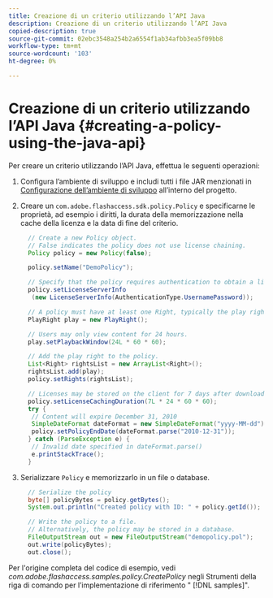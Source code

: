 ```yaml
---
title: Creazione di un criterio utilizzando l’API Java
description: Creazione di un criterio utilizzando l’API Java
copied-description: true
source-git-commit: 02ebc3548a254b2a6554f1ab34afbb3ea5f09bb8
workflow-type: tm+mt
source-wordcount: '103'
ht-degree: 0%

---
```


# Creazione di un criterio utilizzando l’API Java {#creating-a-policy-using-the-java-api}

Per creare un criterio utilizzando l’API Java, effettua le seguenti operazioni:

1. Configura l’ambiente di sviluppo e includi tutti i file JAR menzionati in [Configurazione dell’ambiente di sviluppo](../../aaxs-protecting-content/content-setting-up-the-sdk/content-setting-up-the-dev-env.md) all’interno del progetto.
1. Creare un `com.adobe.flashaccess.sdk.policy.Policy` e specificarne le proprietà, ad esempio i diritti, la durata della memorizzazione nella cache della licenza e la data di fine del criterio.

   ```java
     // Create a new Policy object.  
     // False indicates the policy does not use license chaining.  
     Policy policy = new Policy(false);  
   
     policy.setName("DemoPolicy");  
   
     // Specify that the policy requires authentication to obtain a license.  
     policy.setLicenseServerInfo  
      (new LicenseServerInfo(AuthenticationType.UsernamePassword));  
   
     // A policy must have at least one Right, typically the play right  
     PlayRight play = new PlayRight();  
   
     // Users may only view content for 24 hours.  
     play.setPlaybackWindow(24L * 60 * 60);  
   
     // Add the play right to the policy.  
     List<Right> rightsList = new ArrayList<Right>();  
     rightsList.add(play);  
     policy.setRights(rightsList);  
   
     // Licenses may be stored on the client for 7 days after downloading  
     policy.setLicenseCachingDuration(7L * 24 * 60 * 60);  
     try {  
      // Content will expire December 31, 2010  
      SimpleDateFormat dateFormat = new SimpleDateFormat("yyyy-MM-dd");  
      policy.setPolicyEndDate(dateFormat.parse("2010-12-31"));  
     } catch (ParseException e) {  
      // Invalid date specified in dateFormat.parse()  
      e.printStackTrace();  
     }
   ```

1. Serializzare `Policy` e memorizzarlo in un file o database.

   ```java
     // Serialize the policy  
     byte[] policyBytes = policy.getBytes();  
     System.out.println("Created policy with ID: " + policy.getId());  
   
     // Write the policy to a file.   
     // Alternatively, the policy may be stored in a database.  
     FileOutputStream out = new FileOutputStream("demopolicy.pol");  
     out.write(policyBytes);  
     out.close();
   ```

Per l&#39;origine completa del codice di esempio, vedi *com.adobe.flashaccess.samples.policy.CreatePolicy* negli Strumenti della riga di comando per l’implementazione di riferimento &quot; [!DNL samples]&quot;.
